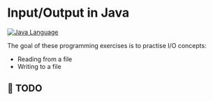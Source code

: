 # Input/Output in Java

[![Java Language](https://img.shields.io/badge/platform-OpenJDK-3A75B0.svg?logo=OpenJDK)][1]

The goal of these programming exercises is to practise I/O concepts:
- Reading from a file
- Writing to a file

## :pushpin: TODO


[1]: https://docs.oracle.com/javase/8/docs/api/index.html
